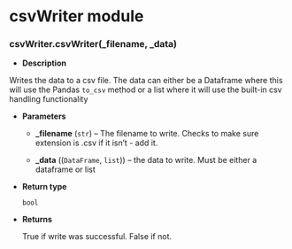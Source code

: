 # csvWriter module


### csvWriter.csvWriter(_filename, _data)

* **Description**


Writes the data to a csv file. The data can either be a Dataframe where this will use the Pandas `to_csv` method
or a list where it will use the built-in csv handling functionality


* **Parameters**

    
    * **_filename** (`str`) – The filename to write. Checks to make sure extension is .csv if it isn’t - add it.


    * **_data** ((`DataFrame`, `list`)) – the data to write. Must be either a dataframe or list



* **Return type**

    `bool`



* **Returns**

    True if write was successful. False if not.
